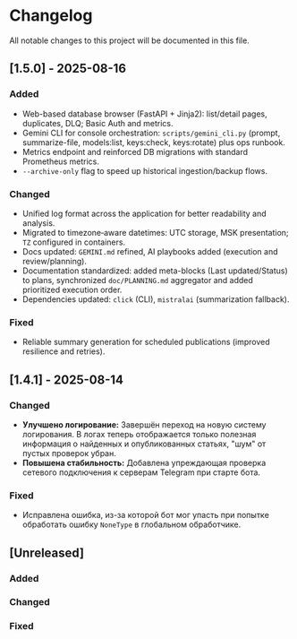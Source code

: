 # Changelog

All notable changes to this project will be documented in this file.

## [1.5.0] - 2025-08-16

### Added
- Web-based database browser (FastAPI + Jinja2): list/detail pages, duplicates, DLQ; Basic Auth and metrics.
- Gemini CLI for console orchestration: `scripts/gemini_cli.py` (prompt, summarize-file, models:list, keys:check, keys:rotate) plus ops runbook.
- Metrics endpoint and reinforced DB migrations with standard Prometheus metrics.
- `--archive-only` flag to speed up historical ingestion/backup flows.

### Changed
- Unified log format across the application for better readability and analysis.
- Migrated to timezone‑aware datetimes: UTC storage, MSK presentation; `TZ` configured in containers.
- Docs updated: `GEMINI.md` refined, AI playbooks added (execution and review/planning).
- Documentation standardized: added meta-blocks (Last updated/Status) to plans, synchronized `doc/PLANNING.md` aggregator and added prioritized execution order.
- Dependencies updated: `click` (CLI), `mistralai` (summarization fallback).

### Fixed
- Reliable summary generation for scheduled publications (improved resilience and retries).

## [1.4.1] - 2025-08-14

### Changed
- **Улучшено логирование:** Завершён переход на новую систему логирования. В логах теперь отображается только полезная информация о найденных и опубликованных статьях, "шум" от пустых проверок убран.
- **Повышена стабильность:** Добавлена упреждающая проверка сетевого подключения к серверам Telegram при старте бота.

### Fixed
- Исправлена ошибка, из-за которой бот мог упасть при попытке обработать ошибку `NoneType` в глобальном обработчике.

## [Unreleased]

### Added

### Changed

### Fixed

